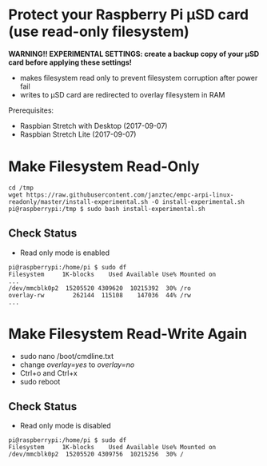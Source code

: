Protect your Raspberry Pi µSD card (use read-only filesystem)
=============================================================

**WARNING!! EXPERIMENTAL SETTINGS: create a backup copy of your µSD card before applying these settings!**

* makes filesystem read only to prevent filesystem corruption after power fail
* writes to µSD card are redirected to overlay filesystem in RAM 

Prerequisites:
* Raspbian Stretch with Desktop (2017-09-07)
* Raspbian Stretch Lite (2017-09-07)


Make Filesystem Read-Only
=========================
```
cd /tmp
wget https://raw.githubusercontent.com/janztec/empc-arpi-linux-readonly/master/install-experimental.sh -O install-experimental.sh
pi@raspberrypi:/tmp $ sudo bash install-experimental.sh
```


Check Status
-------------

* Read only mode is enabled
```
pi@raspberrypi:/home/pi $ sudo df
Filesystem     1K-blocks    Used Available Use% Mounted on
...
/dev/mmcblk0p2  15205520 4309620  10215392  30% /ro
overlay-rw        262144  115108    147036  44% /rw
...
```


Make Filesystem Read-Write Again
================================

* sudo nano /boot/cmdline.txt
* change *overlay=yes* to *overlay=no*
* Ctrl+o and Ctrl+x
* sudo reboot


Check Status
-------------

* Read only mode is disabled
```
pi@raspberrypi:/home/pi $ sudo df
Filesystem     1K-blocks    Used Available Use% Mounted on
/dev/mmcblk0p2  15205520 4309756  10215256  30% /
```
